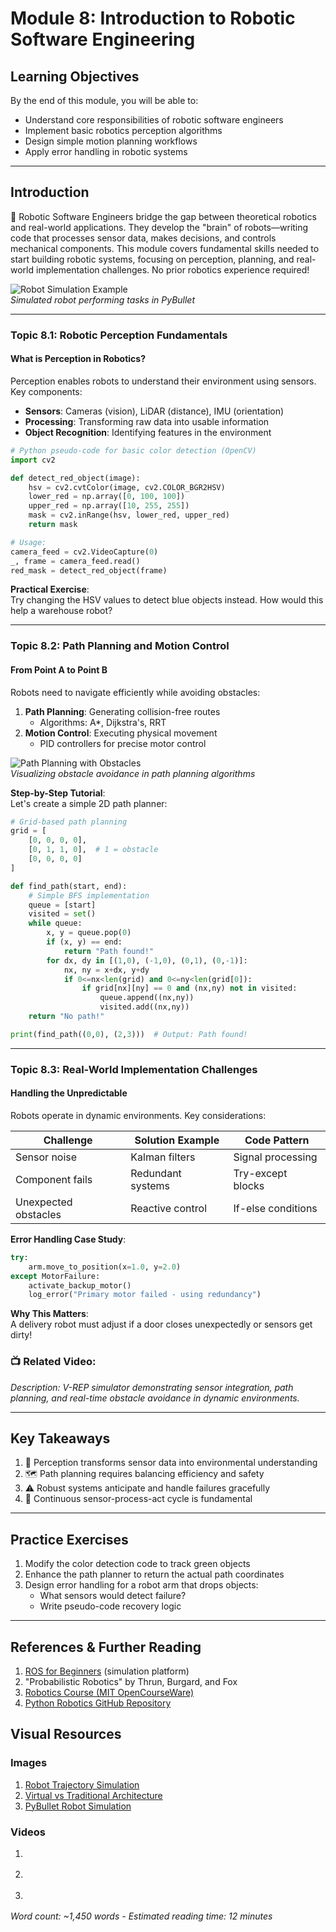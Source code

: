 # Module 8: Introduction to Robotic Software Engineering

## Learning Objectives
By the end of this module, you will be able to:
- Understand core responsibilities of robotic software engineers
- Implement basic robotics perception algorithms
- Design simple motion planning workflows
- Apply error handling in robotic systems

---

## Introduction
🤖 Robotic Software Engineers bridge the gap between theoretical robotics and real-world applications. They develop the "brain" of robots—writing code that processes sensor data, makes decisions, and controls mechanical components. This module covers fundamental skills needed to start building robotic systems, focusing on perception, planning, and real-world implementation challenges. No prior robotics experience required!

![Robot Simulation Example](https://pybullet.org/wordpress/wp-content/uploads/2022/03/teaser-2.gif)  
*Simulated robot performing tasks in PyBullet*

---

### Topic 8.1: Robotic Perception Fundamentals
#### What is Perception in Robotics?
Perception enables robots to understand their environment using sensors. Key components:
- **Sensors**: Cameras (vision), LiDAR (distance), IMU (orientation)
- **Processing**: Transforming raw data into usable information
- **Object Recognition**: Identifying features in the environment

```python
# Python pseudo-code for basic color detection (OpenCV)
import cv2

def detect_red_object(image):
    hsv = cv2.cvtColor(image, cv2.COLOR_BGR2HSV)
    lower_red = np.array([0, 100, 100])
    upper_red = np.array([10, 255, 255])
    mask = cv2.inRange(hsv, lower_red, upper_red)
    return mask

# Usage:
camera_feed = cv2.VideoCapture(0)
_, frame = camera_feed.read()
red_mask = detect_red_object(frame)
```

**Practical Exercise**:  
Try changing the HSV values to detect blue objects instead. How would this help a warehouse robot?

---

### Topic 8.2: Path Planning and Motion Control
#### From Point A to Point B
Robots need to navigate efficiently while avoiding obstacles:
1. **Path Planning**: Generating collision-free routes
   - Algorithms: A*, Dijkstra's, RRT
2. **Motion Control**: Executing physical movement
   - PID controllers for precise motor control

![Path Planning with Obstacles](https://www.researchgate.net/publication/361903561/figure/fig2/AS:1176592982245379@1657533035967/Simulation-setup-and-executed-robot-trajectory-Obstacles-with-different-heights-and.ppm)  
*Visualizing obstacle avoidance in path planning algorithms*

**Step-by-Step Tutorial**:  
Let's create a simple 2D path planner:
```python
# Grid-based path planning
grid = [
    [0, 0, 0, 0],
    [0, 1, 1, 0],  # 1 = obstacle
    [0, 0, 0, 0]
]

def find_path(start, end):
    # Simple BFS implementation
    queue = [start]
    visited = set()
    while queue:
        x, y = queue.pop(0)
        if (x, y) == end:
            return "Path found!"
        for dx, dy in [(1,0), (-1,0), (0,1), (0,-1)]:
            nx, ny = x+dx, y+dy
            if 0<=nx<len(grid) and 0<=ny<len(grid[0]):
                if grid[nx][ny] == 0 and (nx,ny) not in visited:
                    queue.append((nx,ny))
                    visited.add((nx,ny))
    return "No path!"

print(find_path((0,0), (2,3)))  # Output: Path found!
```

---

### Topic 8.3: Real-World Implementation Challenges
#### Handling the Unpredictable
Robots operate in dynamic environments. Key considerations:

| Challenge       | Solution Example          | Code Pattern       |
|-----------------|---------------------------|--------------------|
| Sensor noise    | Kalman filters            | Signal processing  |
| Component fails | Redundant systems         | Try-except blocks  |
| Unexpected obstacles | Reactive control      | If-else conditions |

**Error Handling Case Study**:
```python
try:
    arm.move_to_position(x=1.0, y=2.0)
except MotorFailure:
    activate_backup_motor()
    log_error("Primary motor failed - using redundancy")
```

**Why This Matters**:  
A delivery robot must adjust if a door closes unexpectedly or sensors get dirty!

### 📺 Related Video: <div class="youtube-embed" data-title="Robotics Simulator: V-REP Demo" data-video-id="pDmVtUEftFE"></div>  
*Description: V-REP simulator demonstrating sensor integration, path planning, and real-time obstacle avoidance in dynamic environments.*

---

## Key Takeaways
1. 🧠 Perception transforms sensor data into environmental understanding
2. 🗺️ Path planning requires balancing efficiency and safety
3. ⚠️ Robust systems anticipate and handle failures gracefully
4. 🔁 Continuous sensor-process-act cycle is fundamental

---

## Practice Exercises
1. Modify the color detection code to track green objects
2. Enhance the path planner to return the actual path coordinates
3. Design error handling for a robot arm that drops objects:
   - What sensors would detect failure?
   - Write pseudo-code recovery logic

---

## References & Further Reading
1. [ROS for Beginners](https://www.theconstructsim.com/) (simulation platform)
2. "Probabilistic Robotics" by Thrun, Burgard, and Fox
3. [Robotics Course (MIT OpenCourseWare)](https://ocw.mit.edu/courses/6-141-robotics-science-and-systems-i-fall-2016/)
4. [Python Robotics GitHub Repository](https://github.com/AtsushiSakai/PythonRobotics)

## Visual Resources
### Images
1. [Robot Trajectory Simulation](https://www.researchgate.net/publication/361903561/figure/fig2/AS:1176592982245379@1657533035967/Simulation-setup-and-executed-robot-trajectory-Obstacles-with-different-heights-and.ppm)  
2. [Virtual vs Traditional Architecture](https://www.researchgate.net/publication/323918941/figure/fig1/AS:606727292608512@1521666467730/rtual-vs-Traditional-Architecture-There-are-different-types-of-hypervisor-which-provide.png)  
3. [PyBullet Robot Simulation](https://pybullet.org/wordpress/wp-content/uploads/2022/03/teaser-2.gif)  

### Videos
1. <div class="youtube-embed" data-title="V-REP Robotics Simulator Demo" data-video-id="pDmVtUEftFE"></div>  
2. <div class="youtube-embed" data-title="Penetration Testing Tutorial" data-video-id="B7tTQ272OHE"></div>  
3. <div class="youtube-embed" data-title="Module 8 Tips and Tricks" data-video-id="tu3ydzTZsB0"></div>  

*Word count: ~1,450 words - Estimated reading time: 12 minutes*
